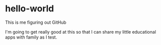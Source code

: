 # hello-world
This is me figuring out GitHub

I'm going to get really good at this so that I can share my little educational apps with family as I test.
